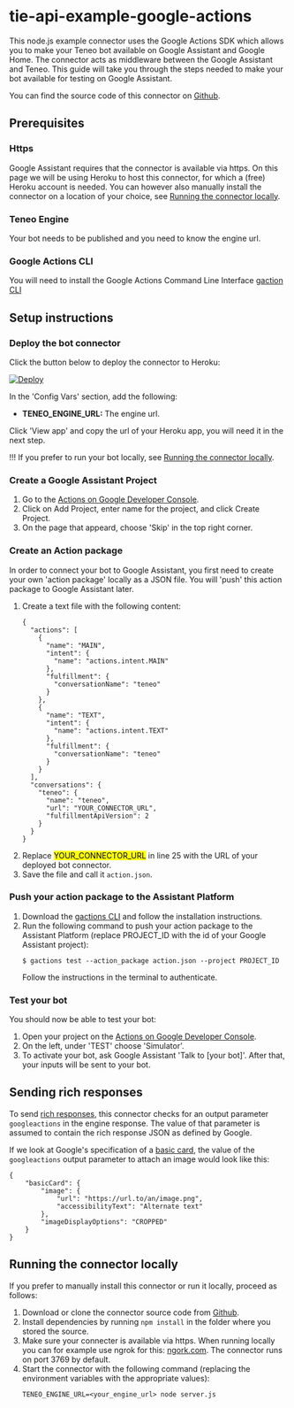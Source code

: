 # tie-api-example-google-actions

This node.js example connector uses the Google Actions SDK which allows you to make your Teneo bot available on Google Assistant and Google Home. The connector acts as middleware between the Google Assistant and Teneo. This guide will take you through the steps needed to make your bot available for testing on Google Assistant.

You can find the source code of this connector on [Github](https://github.com/artificialsolutions/tie-api-example-google-actions).

## Prerequisites
### Https
Google Assistant requires that the connector is available via https. On this page we will be using Heroku to host this connector, for which a (free) Heroku account is needed. You can however also manually install the connector on a location of your choice, see [Running the connector locally](#running-the-connector-locally).

### Teneo Engine
Your bot needs to be published and you need to know the engine url.

### Google Actions CLI
You will need to install the Google Actions Command Line Interface [gaction CLI](https://developers.google.com/actions/tools/gactions-cli)

## Setup instructions
### Deploy the bot connector
Click the button below to deploy the connector to Heroku:

[![Deploy](https://www.herokucdn.com/deploy/button.svg?classes=noborder)](https://heroku.com/deploy?template=https://github.com/artificialsolutions/tie-api-example-google-actions)

In the 'Config Vars' section, add the following:
* **TENEO_ENGINE_URL:** The engine url.

Click 'View app' and copy the url of your Heroku app, you will need it in the next step.

!!! If you prefer to run your bot locally, see [Running the connector locally](#running-the-connector-locally).

### Create a Google Assistant Project

1. Go to the [Actions on Google Developer Console](http://console.actions.google.com/).
2. Click on Add Project, enter name for the project, and click Create Project.
3. On the page that appeard, choose 'Skip' in the top right corner.

### Create an Action package
In order to connect your bot to Google Assistant, you first need to create your own 'action package' locally as a JSON file. You will 'push' this action package to Google Assistant later.

1. Create a text file with the following content:
    ```
    {
      "actions": [
        {
          "name": "MAIN",
          "intent": {
            "name": "actions.intent.MAIN"
          },
          "fulfillment": {
            "conversationName": "teneo"
          }
        },
        {
          "name": "TEXT",
          "intent": {
            "name": "actions.intent.TEXT"
          },
          "fulfillment": {
            "conversationName": "teneo"
          }
        }
      ],
      "conversations": {
        "teneo": {
          "name": "teneo",
          "url": "YOUR_CONNECTOR_URL",
          "fulfillmentApiVersion": 2
        }
      }
    }
    ```
3. Replace <mark>YOUR_CONNECTOR_URL</mark> in line 25 with the URL of your deployed bot connector.
4. Save the file and call it `action.json`.

### Push your action package to the Assistant Platform
1. Download the [gactions CLI](https://developers.google.com/actions/tools/gactions-cli) and follow the installation instructions.
2. Run the following command to push your action package to the Assistant Platform (replace PROJECT_ID with the id of your Google Assistant project):
    ```
    $ gactions test --action_package action.json --project PROJECT_ID
    ```
    Follow the instructions in the terminal to authenticate.

### Test your bot
You should now be able to test your bot:
1. Open your project on the [Actions on Google Developer Console](http://console.actions.google.com/).
2. On the left, under 'TEST' choose 'Simulator'.
3. To activate your bot, ask Google Assistant 'Talk to [your bot]'. After that, your inputs will be sent to your bot.

## Sending rich responses
To send [rich responses](https://developers.google.com/actions/assistant/responses#rich-responses), this connector checks for an output parameter `googleactions` in the engine response. The value of that parameter is assumed to contain the rich response JSON as defined by Google.

If we look at Google's specification of a [basic card](https://developers.google.com/actions/assistant/responses#basic_card), the value of the `googleactions` output parameter to attach an image would look like this: 
```
{
    "basicCard": {
        "image": {
            "url": "https://url.to/an/image.png",
            "accessibilityText": "Alternate text"
        },
        "imageDisplayOptions": "CROPPED"
    }
}
```

## Running the connector locally
If you prefer to manually install this connector or run it locally, proceed as follows:
1. Download or clone the connector source code from [Github](https://github.com/artificialsolutions/tie-api-example-google-actions).
2. Install dependencies by running `npm install` in the folder where you stored the source.
3. Make sure your connecter is available via https. When running locally you can for example use ngrok for this: [ngork.com](https://ngrok.com). The connector runs on port 3769 by default.
4. Start the connector with the following command (replacing the environment variables with the appropriate values):
    ```
    TENEO_ENGINE_URL=<your_engine_url> node server.js
    ```
